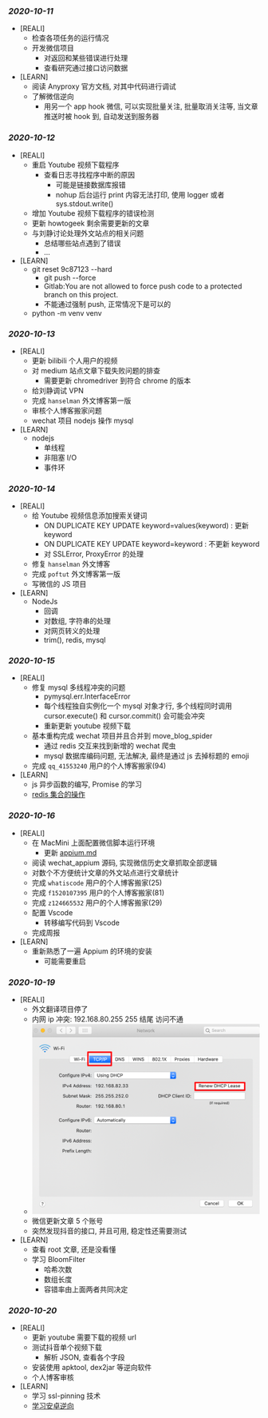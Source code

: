 ### *2020-10-11*
- [REALI]
  - 检查各项任务的运行情况
  - 开发微信项目
    - 对返回和某些错误进行处理
    - 查看研究通过接口访问数据
- [LEARN]
  - 阅读 Anyproxy 官方文档, 对其中代码进行调试
  - 了解微信逆向
    - 用另一个 app hook 微信, 可以实现批量关注, 批量取消关注等, 当文章推送时被 hook 到, 自动发送到服务器

### *2020-10-12*
- [REALI]
  - 重启 Youtube 视频下载程序
    - 查看日志寻找程序中断的原因
      - 可能是链接数据库报错
      - nohup 后台运行 print 内容无法打印, 使用 logger 或者 sys.stdout.write()
  - 增加 Youtube 视频下载程序的错误检测
  - 更新 howtogeek 剩余需要更新的文章
  - 与刘静讨论处理外文站点的相关问题
    - 总结哪些站点遇到了错误
    - ...
- [LEARN]
  - git reset 9c87123 --hard
    - git push --force
    - Gitlab:You are not allowed to force push code to a protected branch on this project.
    - 不能通过强制 push, 正常情况下是可以的
  - python -m venv venv

### *2020-10-13*
- [REALI]
  - 更新 bilibili 个人用户的视频
  - 对 medium 站点文章下载失败问题的排查
    - 需要更新 chromedriver 到符合 chrome 的版本
  - 给刘静调试 VPN
  - 完成 `hanselman` 外文博客第一版
  - 审核个人博客搬家问题
  - wechat 项目 nodejs 操作 mysql
- [LEARN]
  - nodejs
    - 单线程
    - 非阻塞 I/O
    - 事件环

### *2020-10-14*
- [REALI]
  - 给 Youtube 视频信息添加搜索关键词
    - ON DUPLICATE KEY UPDATE keyword=values(keyword)  : 更新 keyword
    - ON DUPLICATE KEY UPDATE keyword=keyword          : 不更新 keyword
    - 对 SSLError, ProxyError 的处理
  - 修复 `hanselman` 外文博客
  - 完成 `poftut` 外文博客第一版
  - 写微信的 JS 项目
- [LEARN]
  - NodeJs
    - 回调
    - 对数组, 字符串的处理
    - 对网页转义的处理
    - trim(), redis, mysql

### *2020-10-15*
- [REALI]
  - 修复 mysql 多线程冲突的问题
    - pymysql.err.InterfaceError
    - 每个线程独自实例化一个 mysql 对象才行, 多个线程同时调用 cursor.execute() 和 cursor.commit() 会可能会冲突
    - 重新更新 youtube 视频下载
  - 基本重构完成 wechat 项目并且合并到 move_blog_spider
    - 通过 redis 交互来找到新增的 wechat 爬虫
    - mysql 数据库编码问题, 无法解决, 最终是通过 js 去掉标题的 emoji
  - 完成 `qq_41553240` 用户的个人博客搬家(94)
- [LEARN]
  - js 异步函数的编写, Promise 的学习
  - [redis 集合的操作](https://www.runoob.com/w3cnote/python-redis-intro.html)

### *2020-10-16*
- [REALI]
  - 在 MacMini 上面配置微信脚本运行环境
    - 更新 [appium.md](../../Code/Lang/Python/appium.md)
  - 阅读 wechat_appium 源码, 实现微信历史文章抓取全部逻辑
  - 对数个不方便统计文章的外文站点进行文章统计
  - 完成 `whatiscode` 用户的个人博客搬家(25)
  - 完成 `f1520107395` 用户的个人博客搬家(81)
  - 完成 `z124665532` 用户的个人博客搬家(29)
  - 配置 Vscode
    - 转移编写代码到 Vscode
  - 完成周报
- [LEARN]
  - 重新熟悉了一遍 Appium 的环境的安装
    - 可能需要重启

### *2020-10-19*
- [REALI]
  - 外文翻译项目停了
  - 内网 ip 冲突: 192.168.80.255  255 结尾 访问不通
  - ![wifi设置-高级-tcp/ip-renew-dhcp-lease](../images/wifi.png)
  - 微信更新文章 5 个账号
  - 突然发现抖音的接口, 并且可用, 稳定性还需要测试
- [LEARN]
  - 查看 root 文章, 还是没看懂
  - 学习 BloomFilter
    - 哈希次数
    - 数组长度
    - 容错率由上面两者共同决定

### *2020-10-20*
- [REALI]
  - 更新 youtube 需要下载的视频 url
  - 测试抖音单个视频下载
    - 解析 JSON, 查看各个字段
  - 安装使用 apktool, dex2jar 等逆向软件
  - 个人博客审核
- [LEARN]
  - 学习 ssl-pinning 技术
  - [学习安卓逆向](../../Code/Lang/Python/Crawler/Android%20Reverse/reverse.md)